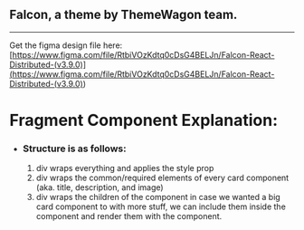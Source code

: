 ## Falcon, a theme by ThemeWagon team.

---

Get the figma design file here:
[https://www.figma.com/file/RtbiVOzKdtq0cDsG4BELJn/Falcon-React-Distributed-(v3.9.0)](<https://www.figma.com/file/RtbiVOzKdtq0cDsG4BELJn/Falcon-React-Distributed-(v3.9.0)>)

# Fragment Component Explanation:
-   ### Structure is as follows:
    1. div wraps everything and applies the style prop
    2. div wraps the common/required elements of every card component (aka. title, description, and image)
    3. div wraps the children of the component in case we wanted a big card component to with more stuff, we can include them inside the component and render them with the component.
